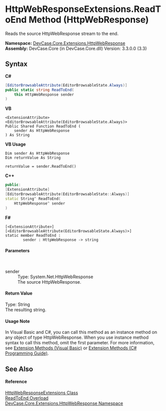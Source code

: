 # HttpWebResponseExtensions.ReadToEnd Method (HttpWebResponse)
 

Reads the source HttpWebResponse stream to the end.

**Namespace:**&nbsp;<a href="N_DevCase_Core_Extensions_HttpWebResponse">DevCase.Core.Extensions.HttpWebResponse</a><br />**Assembly:**&nbsp;DevCase.Core (in DevCase.Core.dll) Version: 3.3.0.0 (3.3)

## Syntax

**C#**<br />
``` C#
[EditorBrowsableAttribute(EditorBrowsableState.Always)]
public static string ReadToEnd(
	this HttpWebResponse sender
)
```

**VB**<br />
``` VB
<ExtensionAttribute>
<EditorBrowsableAttribute(EditorBrowsableState.Always)>
Public Shared Function ReadToEnd ( 
	sender As HttpWebResponse
) As String
```

**VB Usage**<br />
``` VB Usage
Dim sender As HttpWebResponse
Dim returnValue As String

returnValue = sender.ReadToEnd()
```

**C++**<br />
``` C++
public:
[ExtensionAttribute]
[EditorBrowsableAttribute(EditorBrowsableState::Always)]
static String^ ReadToEnd(
	HttpWebResponse^ sender
)
```

**F#**<br />
``` F#
[<ExtensionAttribute>]
[<EditorBrowsableAttribute(EditorBrowsableState.Always)>]
static member ReadToEnd : 
        sender : HttpWebResponse -> string 

```


#### Parameters
&nbsp;<dl><dt>sender</dt><dd>Type: System.Net.HttpWebResponse<br />The source HttpWebResponse.</dd></dl>

#### Return Value
Type: String<br />The resulting string.

#### Usage Note
In Visual Basic and C#, you can call this method as an instance method on any object of type HttpWebResponse. When you use instance method syntax to call this method, omit the first parameter. For more information, see <a href="https://docs.microsoft.com/dotnet/visual-basic/programming-guide/language-features/procedures/extension-methods">Extension Methods (Visual Basic)</a> or <a href="https://docs.microsoft.com/dotnet/csharp/programming-guide/classes-and-structs/extension-methods">Extension Methods (C# Programming Guide)</a>.

## See Also


#### Reference
<a href="T_DevCase_Core_Extensions_HttpWebResponse_HttpWebResponseExtensions">HttpWebResponseExtensions Class</a><br /><a href="Overload_DevCase_Core_Extensions_HttpWebResponse_HttpWebResponseExtensions_ReadToEnd">ReadToEnd Overload</a><br /><a href="N_DevCase_Core_Extensions_HttpWebResponse">DevCase.Core.Extensions.HttpWebResponse Namespace</a><br />